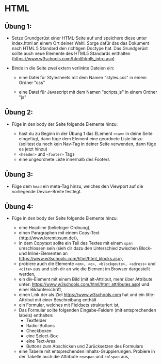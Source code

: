 # HTML

## Übung 1:

- Setze Grundgerüst einer HTML-Seite auf und speichere diese unter index.html an einem Ort deiner Wahl. Sorge dafür das das Dokument nach HTML 5 Standard den richtigen Doctype hat. Das Grundgerüst sollte auch neue Elemente des HTML5 Standards enthalten (https://www.w3schools.com/html/html5_intro.asp).

- Binde in die Seite zwei extern verlinkte Dateien ein:

	- eine Datei für Stylesheets mit dem Namen "styles.css" in einem Ordner "css"

	- eine Datei für Javascript mit dem Namen "scripts.js" in einem Ordner "js"


## Übung 2:
- Füge in den body der Seite folgende Elemente hinzu:

	- hast du zu Beginn in der Übung 1 das ELement `<nav>` in deine Seite eingefügt, dann füge dem Element eine geordnete Liste hinzu (solltest du noch kein Nav-Tag in deiner Seite verwenden, dann füge es jetzt hinzu)
	- `<header>` und `<footer>` Tags
	- eine ungeordnete Liste innerhalb des Footers

## Übung 3:
- Füge dem `head` ein meta-Tag hinzu, welches den Viewport auf die vorliegende Device-Breite festlegt.

## Übung 4:

- Füge in den body der Seite folgende Elemente hinzu:

	- eine Headline (beliebiger Ordnung),
	- einen Paragraphen mit einem Copy-Text (http://www.loremipsum.de/),
	- in dem Copytext sollte ein Teil des Textes mit einem `span` umschlossen sein (sieh dir dazu den Unterschied zwischen Block- und Inline-Elementen an https://www.w3schools.com/html/html_blocks.asp),
	- probiere auch die Elemente `<em>, <q>, <blockqoute>, <adress>` und `<cite>` aus und sieh dir an wie die Element im Browser dargestellt werden,
	- ein div-Element mit einem Bild (mit alt-Attribut, mehr über Attribute unter: https://www.w3schools.com/html/html_attributes.asp) und einer Bildunterschrift,
	- einen Link der als Ziel https://www.w3schools.com hat und ein title-Attribut mit einer Beschreibung enthält
	- ein Formular, welches mit Fieldsets strukturiert ist,
	- Das Formular sollte folgenden Eingabe-Feldern (mit entsprechenden labels) enthalten:
		- Textfelder
		- Radio-Buttons
		- Checkboxen
		- eine Select-Box
		- eine Text-Area
		- Buttons zum Abschicken und Zurücksetzen des Formulars
	- eine Tabelle mit entsprechenden Inhalts-Gruppierungen. Probiere in der Tabelle auch die Attribute `rowspan` und `colspan` aus,